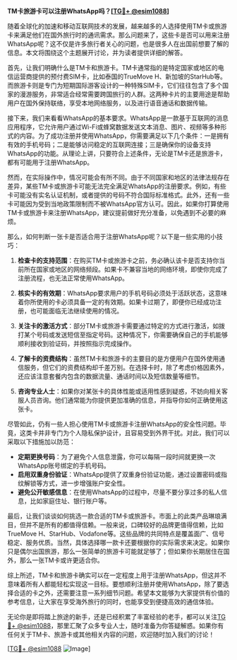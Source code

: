 **TM卡旅游卡可以注册WhatsApp吗？[[TG💪+ @esim1088](https://t.me/s/esim1088)]**

随着全球化的加速和移动互联网技术的发展，越来越多的人选择使用TM卡或旅游卡来满足他们在国外旅行时的通讯需求。那么问题来了，这些卡是否可以用来注册WhatsApp呢？这不仅是许多旅行者关心的问题，也是很多人在出国前想要了解的信息。本文将围绕这个主题展开讨论，并为读者提供详细的解答。

首先，让我们明确什么是TM卡和旅游卡。TM卡通常指的是特定国家或地区的电信运营商提供的预付费SIM卡，比如泰国的TrueMove H、新加坡的StarHub等。而旅游卡则是专门为短期国际游客设计的一种特殊SIM卡，它们往往包含了多个国家的漫游服务，非常适合经常需要跨国旅行的人群。这两种卡片的主要用途是帮助用户在国外保持联络，享受本地网络服务，以及进行语音通话和数据传输。

接下来，我们来看看WhatsApp的基本要求。WhatsApp是一款基于互联网的消息应用程序，它允许用户通过Wi-Fi或蜂窝数据发送文本消息、图片、视频等多种形式的内容。为了成功注册并使用WhatsApp，你需要满足以下几个条件：一是拥有有效的手机号码；二是能够访问稳定的互联网连接；三是确保你的设备支持WhatsApp的功能。从理论上讲，只要符合上述条件，无论是TM卡还是旅游卡，都有可能用于注册WhatsApp。

然而，在实际操作中，情况可能会有所不同。由于不同国家和地区的法律法规存在差异，某些TM卡或旅游卡可能无法完全满足WhatsApp的注册要求。例如，有些卡可能没有实名认证机制，或者提供的号码不符合国际标准格式。此外，还有一些卡可能因为受到当地政策限制而不被WhatsApp官方认可。因此，如果你打算使用TM卡或旅游卡来注册WhatsApp，建议提前做好充分准备，以免遇到不必要的麻烦。

那么，如何判断一张卡是否适合用于注册WhatsApp呢？以下是一些实用的小技巧：

1. **检查卡的支持范围**：在购买TM卡或旅游卡之前，务必确认该卡是否支持你当前所在国家或地区的网络频段。如果卡不兼容当地的网络环境，即使你完成了注册流程，也无法正常使用WhatsApp。

2. **核实卡的有效期**：WhatsApp要求用户的手机号码必须处于活跃状态，这意味着你所使用的卡必须具备一定的有效期。如果卡过期了，即便你已经成功注册，也可能面临无法继续使用的情况。

3. **关注卡的激活方式**：部分TM卡或旅游卡需要通过特定的方式进行激活，如拨打某个号码或发送短信至指定号码。这种情况下，你需要确保自己的手机能够顺利接收到验证码，并按照指示完成操作。

4. **了解卡的资费结构**：虽然TM卡和旅游卡的主要目的是方便用户在国外使用通信服务，但它们的资费结构却千差万别。在选择卡时，除了考虑价格因素外，还应该注意套餐内包含的数据流量、通话时间以及短信数量等细节。

5. **咨询专业人士**：如果你对某张卡的具体性能或适用性感到疑惑，不妨向相关客服人员咨询。他们通常能为你提供更加准确的信息，并指导你如何正确使用这张卡。

尽管如此，仍有一些人担心使用TM卡或旅游卡注册WhatsApp的安全性问题。毕竟，这类卡并非专门为个人隐私保护设计，且容易受到外界干扰。对此，我们可以采取以下措施加以防范：

- **定期更换号码**：为了避免个人信息泄露，你可以每隔一段时间就更换一次WhatsApp账号绑定的手机号码。
- **启用双重身份验证**：WhatsApp提供了双重身份验证功能，通过设置密码或指纹解锁等方式，进一步增强账户安全性。
- **避免公开敏感信息**：在使用WhatsApp的过程中，尽量不要分享过多的私人信息，比如家庭住址、银行账户等。

最后，让我们谈谈如何挑选一款合适的TM卡或旅游卡。市面上的此类产品琳琅满目，但并不是所有的都值得信赖。一般来说，口碑较好的品牌更值得信赖，比如TrueMove H、StarHub、Vodafone等。这些品牌的共同特点是覆盖面广、信号稳定、服务优质。当然，具体选择哪一款卡还要根据你的实际需求来决定。如果你只是偶尔出国旅游，那么一张简单的旅游卡可能就足够了；但如果你长期居住在国外，那么一张TM卡或许更适合你。

综上所述，TM卡和旅游卡确实可以在一定程度上用于注册WhatsApp，但这并不意味着所有人都能轻松实现这一目标。要想顺利注册并使用WhatsApp，除了要选择合适的卡之外，还需要注意一系列细节问题。希望本文能够为大家提供有价值的参考信息，让大家在享受海外旅行的同时，也能享受到便捷高效的通信体验。

无论你是即将踏上旅途的新手，还是已经积累了丰富经验的老手，都可以关注[TG💪+ @esim1088](https://t.me/s/esim1088)，那里汇聚了众多专业人士，随时准备为你答疑解惑。如果你有任何关于TM卡、旅游卡或其他相关内容的问题，欢迎随时加入我们的讨论！

[[TG💪+ @esim1088](https://t.me/s/esim1088) ![Image](https://i.postimg.cc/4NQfJmqS/Snipaste-2025-05-13-00-14-12.png)]
